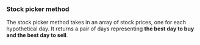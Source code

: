 ### Stock picker method

The stock picker method takes in an array of stock prices, one for each hypothetical day. It returns a pair of days representing **the best day to buy and the best day to sell**. 